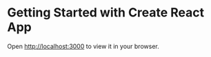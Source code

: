 # Getting Started with Create React App


Open [http://localhost:3000](http://localhost:3000) to view it in your browser.

